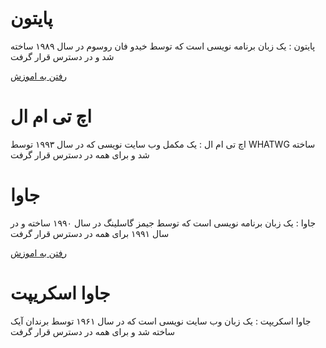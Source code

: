 <h1>پایتون</h1>

<p>پایتون : یک زبان برنامه نویسی است که توسط خیدو فان روسوم در سال ۱۹۸۹
ساخته شد و در دسترس قرار گرفت</p>

<a href="https://github.com/apk1234A/programmers/blob/main/learn_python.md">رفتن به اموزش</a>

<h1>اچ تی ام ال</h1>

<p>اچ تی ام ال : یک مکمل وب سایت نویسی که در سال ۱۹۹۳ توسط WHATWG ساخته شد و برای همه در دسترس قرار گرفت</p>

<h1>جاوا</h1>

<p>جاوا : یک زبان برنامه نویسی است که توسط جیمز گاسلینگ در سال ۱۹۹۰ ساخته و در سال ۱۹۹۱ برای همه در دسترس قرار گرفت</p>

<a href="https://github.com/apk1234A/programmers/blob/main/learn_java.md">رفتن به اموزش</a>

<h1>جاوا اسکریپت</h1>

<p>جاوا اسکریپت : یک زبان وب سایت نویسی است که در سال ۱۹۶۱ توسط برندان آیک ساخته شد و برای همه در دسترس قرار گرفت</p>
